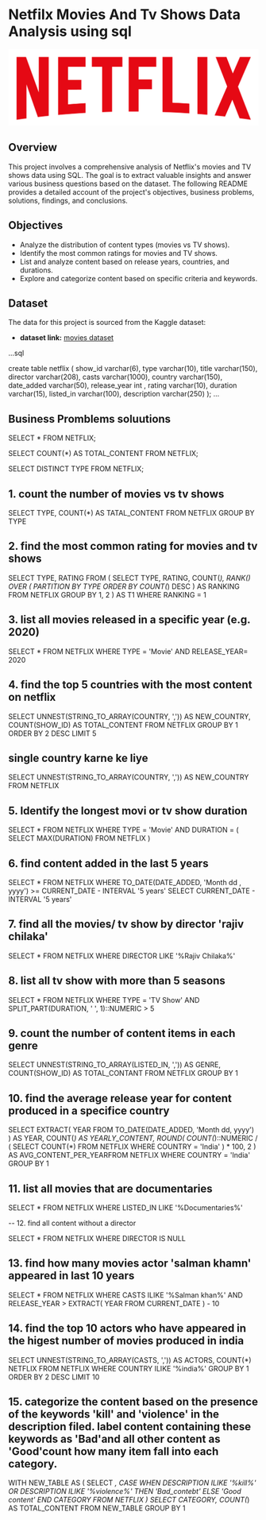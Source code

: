 # Netfilx Movies And Tv Shows Data Analysis using sql

![Netflix logo ](https://github.com/Mahto123i/netfilx_sql_project/blob/main/logo.png)

## Overview 

This project involves a comprehensive analysis of Netflix's movies and TV shows data using SQL. The goal is to extract valuable insights and answer various business questions based on the dataset. The following README provides a detailed account of the project's objectives, business problems, solutions, findings, and conclusions.

## Objectives
* Analyze the distribution of content types (movies vs TV shows).
* Identify the most common ratings for movies and TV shows.
* List and analyze content based on release years, countries, and durations.
* Explore and categorize content based on specific criteria and keywords.

## Dataset
The data for this project is sourced from the Kaggle dataset:
- **dataset link:** [movies dataset](https://www.kaggle.com/datasets/aspillai/netflix-stock-price-with-indicators)

...sql

create table  netflix
(
show_id varchar(6),
type  varchar(10),
title  varchar(150),
director  varchar(208),
casts  varchar(1000),
country  varchar(150),
date_added  varchar(50),
release_year int ,
rating  varchar(10),
duration  varchar(15),
listed_in  varchar(100),
description  varchar(250)
);
...

## Business Promblems soluutions


SELECT
	*
FROM
	NETFLIX;

SELECT
	COUNT(*) AS TOTAL_CONTENT
FROM
	NETFLIX;

SELECT DISTINCT
	TYPE
FROM
	NETFLIX;

## 1. count the number of movies vs tv shows



SELECT
	TYPE,
	COUNT(*) AS TATAL_CONTENT
FROM
	NETFLIX
GROUP BY
	TYPE


## 2. find the most common rating for movies and tv shows


SELECT
	TYPE,
	RATING
FROM
	(
		SELECT
			TYPE,
			RATING,
			COUNT(*),
			RANK() OVER (
				PARTITION BY
					TYPE
				ORDER BY
					COUNT(*) DESC
			) AS RANKING
		FROM
			NETFLIX
		GROUP BY
			1,
			2
	) AS T1
WHERE
	RANKING = 1

 
## 3. list all movies released in a specific year (e.g. 2020)


SELECT
	*
FROM
	NETFLIX
WHERE
	TYPE = 'Movie'
	AND RELEASE_YEAR= 2020


## 4. find the top 5 countries with the most content on netflix 


SELECT
	UNNEST(STRING_TO_ARRAY(COUNTRY, ',')) AS NEW_COUNTRY,
	COUNT(SHOW_ID) AS TOTAL_CONTENT
FROM
	NETFLIX
GROUP BY
	1
ORDER BY
	2 DESC
LIMIT
	5

## single country karne ke liye 
	
SELECT
	UNNEST(STRING_TO_ARRAY(COUNTRY, ',')) AS NEW_COUNTRY
FROM
	NETFLIX

## 5. Identify the longest movi or tv show duration

SELECT
	*
FROM
	NETFLIX
WHERE
	TYPE = 'Movie'
	AND DURATION = (
		SELECT
			MAX(DURATION)
		FROM
			NETFLIX
	)
## 6. find content added in the last 5 years

SELECT
	*
FROM
	NETFLIX
WHERE
	TO_DATE(DATE_ADDED, 'Month dd , yyyy') >= CURRENT_DATE - INTERVAL '5 years'
SELECT
	CURRENT_DATE - INTERVAL '5 years'

## 7. find all the movies/ tv show by director 'rajiv chilaka'
SELECT
	*
FROM
	NETFLIX
WHERE
	DIRECTOR LIKE '%Rajiv Chilaka%'


## 8. list all tv show with more than 5 seasons

SELECT
	*
FROM
	NETFLIX
WHERE
	TYPE = 'TV Show'
	AND SPLIT_PART(DURATION, ' ', 1)::NUMERIC > 5


## 9. count the number of content items in each genre

SELECT
	UNNEST(STRING_TO_ARRAY(LISTED_IN, ',')) AS GENRE,
	COUNT(SHOW_ID) AS TOTAL_CONTANT
FROM
	NETFLIX GROUP BY
	1
	
## 10. find the average release year for content produced in a specifice country

SELECT
	EXTRACT(
		YEAR
		FROM
			TO_DATE(DATE_ADDED, 'Month dd, yyyy')
	) AS YEAR,
	COUNT(*) AS YEARLY_CONTENT,
	ROUND(
		COUNT(*)::NUMERIC / (
			SELECT
				COUNT(*)
			FROM
				NETFLIX
			WHERE
				COUNTRY = 'India'
		) * 100,
		2
	) AS AVG_CONTENT_PER_YEARFROM
	NETFLIX
WHERE
	COUNTRY = 'India'
GROUP BY
	1

## 11. list all movies that are documentaries

SELECT
	*
FROM
	NETFLIX
WHERE
	LISTED_IN LIKE '%Documentaries%'

-- 12. find all content without a director

SELECT
	*
FROM
	NETFLIX
WHERE
	DIRECTOR IS NULL

## 13. find how many movies actor 'salman khamn' appeared in last 10 years

SELECT
	*
FROM
	NETFLIX
WHERE
	CASTS ILIKE '%Salman khan%'
	AND RELEASE_YEAR > EXTRACT(
		YEAR
		FROM
			CURRENT_DATE
	) - 10

## 14. find the top 10 actors who have appeared in the higest number of movies produced in india

SELECT
	UNNEST(STRING_TO_ARRAY(CASTS, ',')) AS ACTORS,
	COUNT(*) NETFLIX
FROM
	NETFLIX
WHERE
	COUNTRY ILIKE '%india%'
GROUP BY
	1
ORDER BY
	2 DESC LIMIT
	10

## 15. categorize the content based  on the presence of the keywords 'kill' and 'violence' in the description filed. label content containing these keywords as 'Bad'and all other content as 'Good'count  how many item fall into each category.

WITH
	NEW_TABLE AS (
		SELECT
			*,
			CASE
				WHEN DESCRIPTION ILIKE '%kill%'
				OR DESCRIPTION ILIKE '%violence%' THEN 'Bad_contebt'
				ELSE 'Good content'
			END CATEGORY
		FROM
			NETFLIX
	)
SELECT
	CATEGORY,
	COUNT(*) AS TOTAL_CONTENT FROM
	NEW_TABLE
GROUP BY
	1
